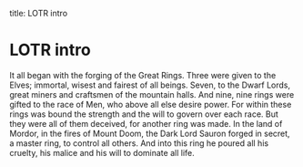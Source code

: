 title: LOTR intro

# LOTR intro
It all began with the forging of the Great Rings. Three were given to the Elves;
immortal, wisest and fairest of all beings. Seven, to the Dwarf Lords, great
miners and craftsmen of the mountain halls. And nine, nine rings were gifted to
the race of Men, who above all else desire power. For within these rings was
bound the strength and the will to govern over each race. But they were all of
them deceived, for another ring was made. In the land of Mordor, in the fires of
Mount Doom, the Dark Lord Sauron forged in secret, a master ring, to control all
others. And into this ring he poured all his cruelty, his malice and his will to
dominate all life.
